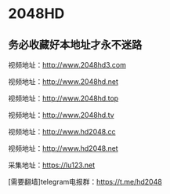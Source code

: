 <h1>2048HD</h1>

<h2>务必收藏好本地址才永不迷路</h2>

视频地址：http://www.2048hd3.com

视频地址：http://www.2048hd.net

视频地址：http://www.2048hd.top

视频地址：http://www.2048hd.tv

视频地址：http://www.hd2048.cc

视频地址：http://www.hd2048.net

采集地址：https://lu123.net


[需要翻墙]telegram电报群：https://t.me/hd2048
